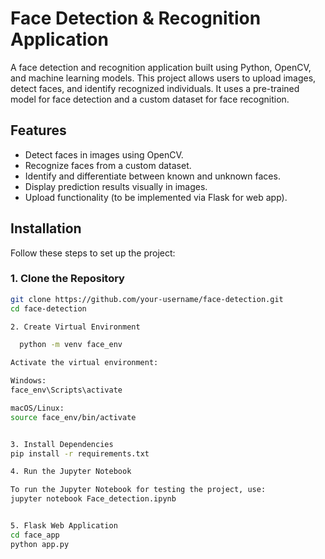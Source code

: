 # Face Detection & Recognition Application

A face detection and recognition application built using Python, OpenCV, and machine learning models. This project allows users to upload images, detect faces, and identify recognized individuals. It uses a pre-trained model for face detection and a custom dataset for face recognition.

## Features

- Detect faces in images using OpenCV.
- Recognize faces from a custom dataset.
- Identify and differentiate between known and unknown faces.
- Display prediction results visually in images.
- Upload functionality (to be implemented via Flask for web app).

## Installation

Follow these steps to set up the project:

### 1. Clone the Repository

```bash
git clone https://github.com/your-username/face-detection.git
cd face-detection

2. Create Virtual Environment

  python -m venv face_env

Activate the virtual environment:

Windows:
face_env\Scripts\activate

macOS/Linux:
source face_env/bin/activate


3. Install Dependencies
pip install -r requirements.txt

4. Run the Jupyter Notebook

To run the Jupyter Notebook for testing the project, use:
jupyter notebook Face_detection.ipynb


5. Flask Web Application
cd face_app
python app.py
